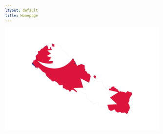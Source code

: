 ```yaml
---
layout: default
title: Homepage
---
```


<div class="homepage-content">
  <!-- SVG Image -->
  <div class="svg-container">
    <img src="/assets/web/map.svg" alt="Nepslibabu Theme Illustration" class="svg-image" />
  </div>

